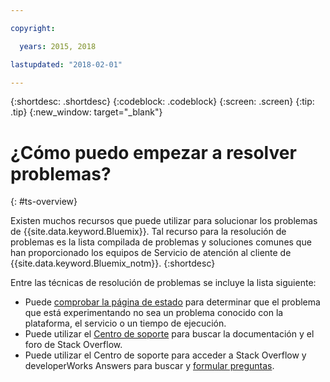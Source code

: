 ```yaml
---

copyright:

  years: 2015, 2018

lastupdated: "2018-02-01"

---
```


{:shortdesc: .shortdesc}
{:codeblock: .codeblock}
{:screen: .screen}
{:tip: .tip}
{:new_window: target="_blank"}


# ¿Cómo puedo empezar a resolver problemas?
{: #ts-overview}

Existen muchos recursos que puede utilizar para solucionar los problemas de {{site.data.keyword.Bluemix}}. Tal recurso para la resolución de problemas es la lista compilada de problemas y soluciones comunes que han proporcionado los equipos de Servicio de atención al cliente de {{site.data.keyword.Bluemix_notm}}.
{:shortdesc}

Entre las técnicas de resolución de problemas se incluye la lista siguiente:
* Puede [comprobar la página de estado](/docs/get-support/ViewStatus.html#viewing-bluemix-status) para determinar que el problema que está experimentando no sea un problema conocido con la plataforma, el servicio o un tiempo de ejecución.
* Puede utilizar el [Centro de soporte](/docs/get-support/howtogetsupport.html#using-avatar) para buscar la documentación y el foro de Stack Overflow.
* Puede utilizar el Centro de soporte para acceder a Stack Overflow y developerWorks Answers para buscar y [formular preguntas](/docs/get-support/howtogetsupport.html#asking-a-question).
